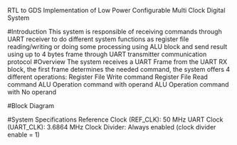RTL to GDS Implementation of Low Power Configurable Multi Clock Digital System


#Introduction
This system is responsible of receiving commands through UART receiver to do different system functions as register file reading/writing or doing some processing using ALU block and send result using up to 4 bytes frame through UART transmitter communication protocol
#Overview
The system receives a UART Frame from the UART RX block, the first frame determines the needed command, the system offers 4 different operations:
Register File Write command
Register File Read command
ALU Operation command with operand
ALU Operation command with No operand

#Block Diagram
 

#System Specifications
Reference Clock (REF_CLK): 50 MHz
UART Clock (UART_CLK): 3.6864 MHz
Clock Divider: Always enabled (clock divider enable = 1)
